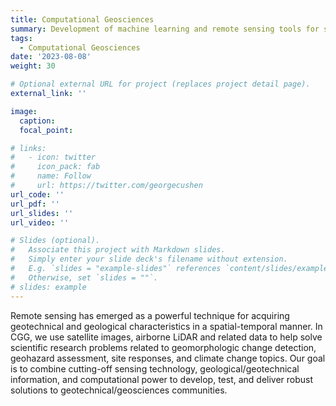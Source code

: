 ```yaml
---
title: Computational Geosciences
summary: Development of machine learning and remote sensing tools for solving geotechnical and geosicences problems. 
tags: 
  - Computational Geosciences
date: '2023-08-08'
weight: 30

# Optional external URL for project (replaces project detail page).
external_link: ''

image:
  caption: 
  focal_point: 

# links:
#   - icon: twitter
#     icon_pack: fab
#     name: Follow
#     url: https://twitter.com/georgecushen
url_code: ''
url_pdf: ''
url_slides: ''
url_video: ''

# Slides (optional).
#   Associate this project with Markdown slides.
#   Simply enter your slide deck's filename without extension.
#   E.g. `slides = "example-slides"` references `content/slides/example-slides.md`.
#   Otherwise, set `slides = ""`.
# slides: example
---
```


Remote sensing has emerged as a powerful technique for acquiring geotechnical and geological characteristics in a spatial-temporal manner. In CGG, we use satellite images, airborne LiDAR and related data to help solve scientific research problems related to geomorphologic change detection, geohazard assessment, site responses, and climate change topics. Our goal is to combine cutting-off sensing technology, geological/geotechnical information, and computational power to develop, test, and deliver robust solutions to geotechnical/geosciences communities. 
